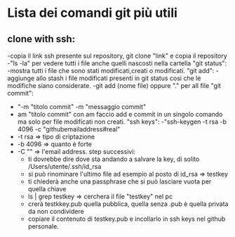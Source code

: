 # Lista dei comandi git più utili

## clone with ssh: 
 -copia il link ssh presente sul repository,  git clone "link" e copia il repository
 -"ls -la" per vedere tutti i file anche quelli nascosti nella cartella
"git status":
 -mostra tutti i file che sono stati modificati,creati o modificati.
"git add":
  -aggiunge allo stash i file modificati presenti in git status cosi che le modifiche siano considerate.
  -git add (nome file) oppure "." per all file
 "git commit":
  - "-m "titolo commit" -m "messaggio commit"
  - am "titolo commit" con am faccio add e commit in un singolo comando ma solo per file modificati non creati.
 "ssh keys":
  -"ssh-keygen -t rsa -b 4096 -c "githubemailaddress#real"
  - -t rsa => tipo di criptazione
  - -b 4096 => quanto è forte
  - -C "" => l'email address.
  step successivi:
    - ti dovrebbe dire dove sta andando a salvare la key, di solito /Users/utente/.ssh/id_rsa
    - si può rinominare l'ultimo file ad esempio al posto di id_rsa => testkey
    - ti chiederà anche una passphrase che si può lasciare vuota per quella chiave
    - ls | grep testkey => cerchera il file "testkey" nel pc
    - crerà testkkey.pub quella pubblica, quella senza .pub è quella privata da non condividere
    - copiare il contenuto di testkey.pub e incollarlo in ssh keys nel github personale.
